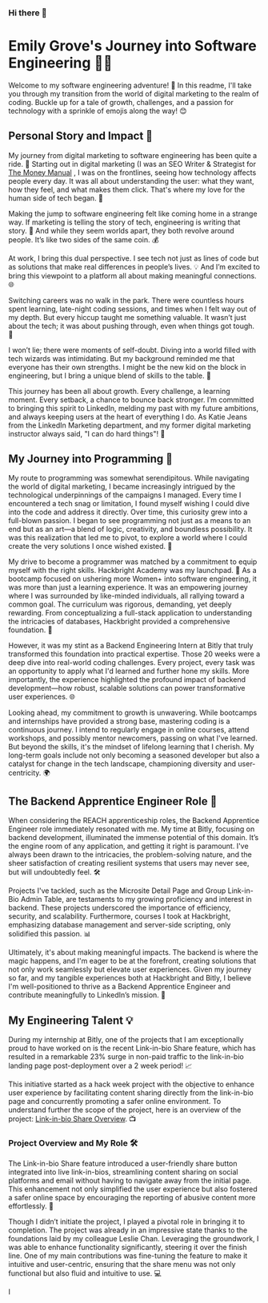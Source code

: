 ### Hi there 👋

# Emily Grove's Journey into Software Engineering 👩‍💻

Welcome to my software engineering adventure! 🚀 In this readme, I'll take you through my transition from the world of digital marketing to the realm of coding. Buckle up for a tale of growth, challenges, and a passion for technology with a sprinkle of emojis along the way! 😊

## Personal Story and Impact 🌟

My journey from digital marketing to software engineering has been quite a ride. 🎢 Starting out in digital marketing (I was an SEO Writer & Strategist for [The Money Manual](https://www.themoneymanual.com/author/emily-grove)
, I was on the frontlines, seeing how technology affects people every day. It was all about understanding the user: what they want, how they feel, and what makes them click. That's where my love for the human side of tech began. 💖

Making the jump to software engineering felt like coming home in a strange way. If marketing is telling the story of tech, engineering is writing that story. 📝 And while they seem worlds apart, they both revolve around people. It’s like two sides of the same coin. 💰

At work, I bring this dual perspective. I see tech not just as lines of code but as solutions that make real differences in people’s lives. 💡 And I’m excited to bring this viewpoint to a platform all about making meaningful connections. 🌐

Switching careers was no walk in the park. There were countless hours spent learning, late-night coding sessions, and times when I felt way out of my depth. But every hiccup taught me something valuable. It wasn’t just about the tech; it was about pushing through, even when things got tough. 💪

I won’t lie; there were moments of self-doubt. Diving into a world filled with tech wizards was intimidating. But my background reminded me that everyone has their own strengths. I might be the new kid on the block in engineering, but I bring a unique blend of skills to the table. 🌟

This journey has been all about growth. Every challenge, a learning moment. Every setback, a chance to bounce back stronger. I’m committed to bringing this spirit to LinkedIn, melding my past with my future ambitions, and always keeping users at the heart of everything I do. As Katie Jeans from the LinkedIn Marketing department, and my former digital marketing instructor always said, "I can do hard things"! 💪

## My Journey into Programming 🚀

My route to programming was somewhat serendipitous. While navigating the world of digital marketing, I became increasingly intrigued by the technological underpinnings of the campaigns I managed. Every time I encountered a tech snag or limitation, I found myself wishing I could dive into the code and address it directly. Over time, this curiosity grew into a full-blown passion. I began to see programming not just as a means to an end but as an art—a blend of logic, creativity, and boundless possibility. It was this realization that led me to pivot, to explore a world where I could create the very solutions I once wished existed. 🌌

My drive to become a programmer was matched by a commitment to equip myself with the right skills. Hackbright Academy was my launchpad. 🚀 As a bootcamp focused on ushering more Women+ into software engineering, it was more than just a learning experience. It was an empowering journey where I was surrounded by like-minded individuals, all rallying toward a common goal. The curriculum was rigorous, demanding, yet deeply rewarding. From conceptualizing a full-stack application to understanding the intricacies of databases, Hackbright provided a comprehensive foundation. 💪

However, it was my stint as a Backend Engineering Intern at Bitly that truly transformed this foundation into practical expertise. Those 20 weeks were a deep dive into real-world coding challenges. Every project, every task was an opportunity to apply what I'd learned and further hone my skills. More importantly, the experience highlighted the profound impact of backend development—how robust, scalable solutions can power transformative user experiences. 🌐

Looking ahead, my commitment to growth is unwavering. While bootcamps and internships have provided a strong base, mastering coding is a continuous journey. I intend to regularly engage in online courses, attend workshops, and possibly mentor newcomers, passing on what I've learned. But beyond the skills, it's the mindset of lifelong learning that I cherish. My long-term goals include not only becoming a seasoned developer but also a catalyst for change in the tech landscape, championing diversity and user-centricity. 🌍

## The Backend Apprentice Engineer Role 💼

When considering the REACH apprenticeship roles, the Backend Apprentice Engineer role immediately resonated with me. My time at Bitly, focusing on backend development, illuminated the immense potential of this domain. It’s the engine room of any application, and getting it right is paramount. I've always been drawn to the intricacies, the problem-solving nature, and the sheer satisfaction of creating resilient systems that users may never see, but will undoubtedly feel. 🛠️

Projects I've tackled, such as the Microsite Detail Page and Group Link-in-Bio Admin Table, are testaments to my growing proficiency and interest in backend. These projects underscored the importance of efficiency, security, and scalability. Furthermore, courses I took at Hackbright, emphasizing database management and server-side scripting, only solidified this passion. 📊

Ultimately, it's about making meaningful impacts. The backend is where the magic happens, and I'm eager to be at the forefront, creating solutions that not only work seamlessly but elevate user experiences. Given my journey so far, and my tangible experiences both at Hackbright and Bitly, I believe I'm well-positioned to thrive as a Backend Apprentice Engineer and contribute meaningfully to LinkedIn’s mission. 🌟

## My Engineering Talent 💡

During my internship at Bitly, one of the projects that I am exceptionally proud to have worked on is the recent Link-in-bio Share feature, which has resulted in a remarkable 23% surge in non-paid traffic to the link-in-bio landing page post-deployment over a 2 week period! 📈

This initiative started as a hack week project with the objective to enhance user experience by facilitating content sharing directly from the link-in-bio page and concurrently promoting a safer online environment. To understand further the scope of the project, here is an overview of the project: [Link-in-bio Share Overview](https://paschen.me/share-recording). 📺

### Project Overview and My Role 🛠️

The Link-in-bio Share feature introduced a user-friendly share button integrated into live link-in-bios, streamlining content sharing on social platforms and email without having to navigate away from the initial page. This enhancement not only simplified the user experience but also fostered a safer online space by encouraging the reporting of abusive content more effortlessly. 🚀

Though I didn’t initiate the project, I played a pivotal role in bringing it to completion. The project was already in an impressive state thanks to the foundations laid by my colleague Leslie Chan. Leveraging the groundwork, I was able to enhance functionality significantly, steering it over the finish line. One of my main contributions was fine-tuning the feature to make it intuitive and user-centric, ensuring that the share menu was not only functional but also fluid and intuitive to use. 💻

I


<!--
**emilyhopegrove/emilyhopegrove** is a ✨ _special_ ✨ repository because its `README.md` (this file) appears on your GitHub profile.

Here are some ideas to get you started:

- 🔭 I’m currently working on ...
- 🌱 I’m currently learning ...
- 👯 I’m looking to collaborate on ...
- 🤔 I’m looking for help with ...
- 💬 Ask me about ...
- 📫 How to reach me: ...
- 😄 Pronouns: ...
- ⚡ Fun fact: ...
-->
